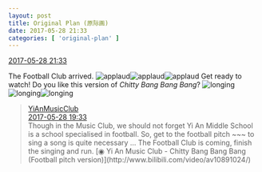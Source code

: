 ```yaml
---
layout: post
title: Original Plan (原际画)
date: 2017-05-28 21:33
categories: [ 'original-plan' ]
---
```


<div class="weibo-info">
  <a href="http://weibo.com/5626539553/F5f1f5TW8">2017-05-28 21:33</a>
</div>

The Football Club arrived. ![applaud](http://img.t.sinajs.cn/t4/appstyle/expression/ext/normal/36/gza_org.gif)![applaud](http://img.t.sinajs.cn/t4/appstyle/expression/ext/normal/36/gza_org.gif)![applaud](http://img.t.sinajs.cn/t4/appstyle/expression/ext/normal/36/gza_org.gif) Get ready to watch! Do you like this version of *Chitty Bang Bang Bang*? ![longing](http://img.t.sinajs.cn/t4/appstyle/expression/ext/normal/37/moren_chongjing_org.png)![longing](http://img.t.sinajs.cn/t4/appstyle/expression/ext/normal/37/moren_chongjing_org.png)![longing](http://img.t.sinajs.cn/t4/appstyle/expression/ext/normal/37/moren_chongjing_org.png)

<!-- more -->

> <div class="weibo-post-name">
>   <a href="http://weibo.com/u/6094546964">YiAnMusicClub</a>
> </div>
> <div class="weibo-info">
>   <a href="http://weibo.com/6094546964/F5eeA88Mf">2017-05-28 19:33</a>
> </div>
> Though in the Music Club, we should not forget Yi An Middle School is a school specialised in football. So, get to the football pitch ~~~ to sing a song is quite necessary … The Football Club is coming, finish the singing and run. [◉ Yi An Music Club - Chitty Bang Bang Bang (Football pitch version)](http://www.bilibili.com/video/av10891024/)

